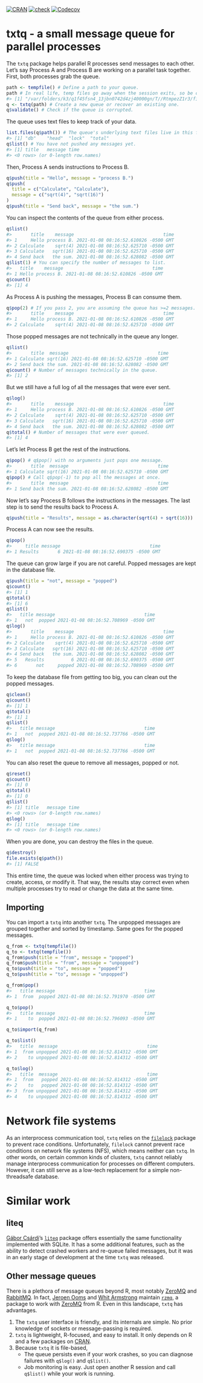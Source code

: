 
<!-- README.md is generated from README.Rmd. Please edit that file -->

[![CRAN](https://www.r-pkg.org/badges/version/txtq)](https://cran.r-project.org/package=txtq)
[![check](https://github.com/wlandau/txtq/workflows/check/badge.svg)](https://github.com/wlandau/txtq/actions?query=workflow%3Acheck)
[![Codecov](https://codecov.io/github/wlandau/txtq/coverage.svg?branch=main)](https://codecov.io/github/wlandau/txtq?branch=main)

# txtq - a small message queue for parallel processes

The `txtq` package helps parallel R processes send messages to each
other. Let’s say Process A and Process B are working on a parallel task
together. First, both processes grab the queue.

``` r
path <- tempfile() # Define a path to your queue.
path # In real life, temp files go away when the session exits, so be careful.
#> [1] "/var/folders/k3/q1f45fsn4_13jbn0742d4zj40000gn/T//RtmpezZ1r3/file6f34c3ca3b4"
q <- txtq(path) # Create a new queue or recover an existing one.
q$validate() # Check if the queue is corrupted.
```

The queue uses text files to keep track of your data.

``` r
list.files(q$path()) # The queue's underlying text files live in this folder.
#> [1] "db"    "head"  "lock"  "total"
q$list() # You have not pushed any messages yet.
#> [1] title   message time   
#> <0 rows> (or 0-length row.names)
```

Then, Process A sends instructions to Process B.

``` r
q$push(title = "Hello", message = "process B.")
q$push(
  title = c("Calculate", "Calculate"),
  message = c("sqrt(4)", "sqrt(16)")
)
q$push(title = "Send back", message = "the sum.")
```

You can inspect the contents of the queue from either process.

``` r
q$list()
#>       title    message                                 time
#> 1     Hello process B. 2021-01-08 08:16:52.610826 -0500 GMT
#> 2 Calculate    sqrt(4) 2021-01-08 08:16:52.625710 -0500 GMT
#> 3 Calculate   sqrt(16) 2021-01-08 08:16:52.625710 -0500 GMT
#> 4 Send back   the sum. 2021-01-08 08:16:52.628082 -0500 GMT
q$list(1) # You can specify the number of messages to list.
#>   title    message                                 time
#> 1 Hello process B. 2021-01-08 08:16:52.610826 -0500 GMT
q$count()
#> [1] 4
```

As Process A is pushing the messages, Process B can consume them.

``` r
q$pop(2) # If you pass 2, you are assuming the queue has >=2 messages.
#>       title    message                                 time
#> 1     Hello process B. 2021-01-08 08:16:52.610826 -0500 GMT
#> 2 Calculate    sqrt(4) 2021-01-08 08:16:52.625710 -0500 GMT
```

Those popped messages are not technically in the queue any longer.

``` r
q$list()
#>       title  message                                 time
#> 1 Calculate sqrt(16) 2021-01-08 08:16:52.625710 -0500 GMT
#> 2 Send back the sum. 2021-01-08 08:16:52.628082 -0500 GMT
q$count() # Number of messages technically in the queue.
#> [1] 2
```

But we still have a full log of all the messages that were ever sent.

``` r
q$log()
#>       title    message                                 time
#> 1     Hello process B. 2021-01-08 08:16:52.610826 -0500 GMT
#> 2 Calculate    sqrt(4) 2021-01-08 08:16:52.625710 -0500 GMT
#> 3 Calculate   sqrt(16) 2021-01-08 08:16:52.625710 -0500 GMT
#> 4 Send back   the sum. 2021-01-08 08:16:52.628082 -0500 GMT
q$total() # Number of messages that were ever queued.
#> [1] 4
```

Let’s let Process B get the rest of the instructions.

``` r
q$pop() # q$pop() with no arguments just pops one message.
#>       title  message                                 time
#> 1 Calculate sqrt(16) 2021-01-08 08:16:52.625710 -0500 GMT
q$pop() # Call q$pop(-1) to pop all the messages at once.
#>       title  message                                 time
#> 1 Send back the sum. 2021-01-08 08:16:52.628082 -0500 GMT
```

Now let’s say Process B follows the instructions in the messages. The
last step is to send the results back to Process A.

``` r
q$push(title = "Results", message = as.character(sqrt(4) + sqrt(16)))
```

Process A can now see the results.

``` r
q$pop()
#>     title message                                 time
#> 1 Results       6 2021-01-08 08:16:52.690375 -0500 GMT
```

The queue can grow large if you are not careful. Popped messages are
kept in the database file.

``` r
q$push(title = "not", message = "popped")
q$count()
#> [1] 1
q$total()
#> [1] 6
q$list()
#>   title message                                 time
#> 1   not  popped 2021-01-08 08:16:52.708969 -0500 GMT
q$log()
#>       title    message                                 time
#> 1     Hello process B. 2021-01-08 08:16:52.610826 -0500 GMT
#> 2 Calculate    sqrt(4) 2021-01-08 08:16:52.625710 -0500 GMT
#> 3 Calculate   sqrt(16) 2021-01-08 08:16:52.625710 -0500 GMT
#> 4 Send back   the sum. 2021-01-08 08:16:52.628082 -0500 GMT
#> 5   Results          6 2021-01-08 08:16:52.690375 -0500 GMT
#> 6       not     popped 2021-01-08 08:16:52.708969 -0500 GMT
```

To keep the database file from getting too big, you can clean out the
popped messages.

``` r
q$clean()
q$count()
#> [1] 1
q$total()
#> [1] 1
q$list()
#>   title message                                 time
#> 1   not  popped 2021-01-08 08:16:52.737766 -0500 GMT
q$log()
#>   title message                                 time
#> 1   not  popped 2021-01-08 08:16:52.737766 -0500 GMT
```

You can also reset the queue to remove all messages, popped or not.

``` r
q$reset()
q$count()
#> [1] 0
q$total()
#> [1] 0
q$list()
#> [1] title   message time   
#> <0 rows> (or 0-length row.names)
q$log()
#> [1] title   message time   
#> <0 rows> (or 0-length row.names)
```

When you are done, you can destroy the files in the queue.

``` r
q$destroy()
file.exists(q$path())
#> [1] FALSE
```

This entire time, the queue was locked when either process was trying to
create, access, or modify it. That way, the results stay correct even
when multiple processes try to read or change the data at the same time.

## Importing

You can import a `txtq` into another `txtq`. The unpopped messages are
grouped together and sorted by timestamp. Same goes for the popped
messages.

``` r
q_from <- txtq(tempfile())
q_to <- txtq(tempfile())
q_from$push(title = "from", message = "popped")
q_from$push(title = "from", message = "unpopped")
q_to$push(title = "to", message = "popped")
q_to$push(title = "to", message = "unpopped")

q_from$pop()
#>   title message                                 time
#> 1  from  popped 2021-01-08 08:16:52.791970 -0500 GMT

q_to$pop()
#>   title message                                 time
#> 1    to  popped 2021-01-08 08:16:52.796093 -0500 GMT

q_to$import(q_from)

q_to$list()
#>   title  message                                 time
#> 1  from unpopped 2021-01-08 08:16:52.814312 -0500 GMT
#> 2    to unpopped 2021-01-08 08:16:52.814312 -0500 GMT

q_to$log()
#>   title  message                                 time
#> 1  from   popped 2021-01-08 08:16:52.814312 -0500 GMT
#> 2    to   popped 2021-01-08 08:16:52.814312 -0500 GMT
#> 3  from unpopped 2021-01-08 08:16:52.814312 -0500 GMT
#> 4    to unpopped 2021-01-08 08:16:52.814312 -0500 GMT
```

# Network file systems

As an interprocess communication tool, `txtq` relies on the
[`filelock`](https://github.com/r-lib/filelock) package to prevent race
conditions. Unfortunately, `filelock` cannot prevent race conditions on
network file systems (NFS), which means neither can `txtq`. In other
words, on certain common kinds of clusters, `txtq` cannot reliably
manage interprocess communication for processes on different computers.
However, it can still serve as a low-tech replacement for a simple
non-threadsafe database.

# Similar work

## liteq

[Gábor Csárdi](https://github.com/gaborcsardi)’s
[`liteq`](https://github.com/r-lib/liteq) package offers essentially the
same functionality implemented with SQLite. It has a some additional
features, such as the ability to detect crashed workers and re-queue
failed messages, but it was in an early stage of development at the time
`txtq` was released.

## Other message queues

There is a plethora of message queues beyond R, most notably
[ZeroMQ](https://zeromq.org) and [RabbitMQ](https://www.rabbitmq.com/).
In fact, [Jeroen Ooms](https://github.com/jeroen) and [Whit
Armstrong](https://github.com/armstrtw) maintain
[`rzmq`](https://github.com/ropensci/rzmq), a package to work with
[ZeroMQ](https://zeromq.org) from R. Even in this landscape, `txtq` has
advantages.

1.  The `txtq` user interface is friendly, and its internals are simple.
    No prior knowledge of sockets or message-passing is required.
2.  `txtq` is lightweight, R-focused, and easy to install. It only
    depends on R and a few packages on
    [CRAN](https://cran.r-project.org).
3.  Because `txtq` it is file-based,
      - The queue persists even if your work crashes, so you can
        diagnose failures with `q$log()` and `q$list()`.
      - Job monitoring is easy. Just open another R session and call
        `q$list()` while your work is running.
